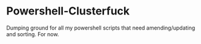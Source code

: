 # Powershell-Clusterfuck
Dumping ground for all my powershell scripts that need amending/updating and sorting. For now.
